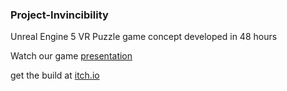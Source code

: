 ### Project-Invincibility

Unreal Engine 5 VR Puzzle game concept developed in 48 hours

Watch our game [presentation](https://www.youtube.com/live/R_thf6ptIrU?si=UAEAbpnlztBg9uc9&t=1693)

get the build at [itch.io](https://ardaalgul.itch.io/chamber-d)
